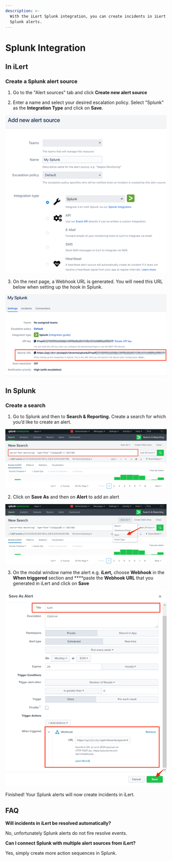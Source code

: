 ```yaml
---
description: >-
  With the iLert Splunk integration, you can create incidents in iLert based on
  Splunk alerts.
---
```


# Splunk Integration

## In iLert <a id="in-ilert"></a>

### Create a Splunk alert source <a id="create-alert-source"></a>

1. Go to the "Alert sources" tab and click **Create new alert source**

2. Enter a name and select your desired escalation policy. Select "Splunk" as the **Integration Type** and click on **Save**.

![](../.gitbook/assets/screenshot_08_02_21__20_39.png)

3. On the next page, a Webhook URL is generated. You will need this URL below when setting up the hook in Splunk.

![](../.gitbook/assets/screenshot_08_02_21__20_39%20%281%29.png)

## In Splunk <a id="in-splunk"></a>

### Create a search <a id="create-action-sequences"></a>

1. Go to Splunk and then to **Search & Reporting.** Create a search for which you’d like to create an alert.

![](../.gitbook/assets/screenshot_08_02_21__20_42.png)

2. Click on **Save As** and then on **Alert** to add an alert

![](../.gitbook/assets/screenshot_08_02_21__20_45.png)

3. On the modal window name the alert e.g. **iLert,** choose **Webhook** in the **When triggered** section and ****paste the **Webhook URL** that you generated in iLert and click on **Save**

![](../.gitbook/assets/screenshot_08_02_21__20_48.png)

Finished! Your Splunk alerts will now create incidents in iLert.

## FAQ <a id="faq"></a>

**Will incidents in iLert be resolved automatically?**

No, unfortunately Splunk alerts do not fire resolve events.

**Can I connect Splunk with multiple alert sources from iLert?**

Yes, simply create more action sequences in Splunk.


